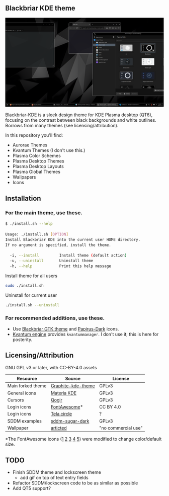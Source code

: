 ## Blackbriar KDE theme

![1](Blackbriar-preview.png)

Blackbriar-KDE is a sleek design theme for KDE Plasma desktop (QT6), focusing
on the contrast between black backgrounds and white outlines. Borrows from many
themes (see licensing/attribution).

In this repository you'll find:

- Aurorae Themes
- Kvantum Themes (I don't use this.)
- Plasma Color Schemes
- Plasma Desktop Themes
- Plasma Desktop Layouts
- Plasma Global Themes
- Wallpapers
- Icons

## Installation

### For the main theme, use these.

```sh
$ ./install.sh --help

Usage: ./install.sh [OPTION]
Install Blackbriar KDE into the current user HOME directory.
If no argument is specified, install the theme.

  -i, --install         Install theme (default action)
  -u, --uninstall       Uninstall theme
  -h, --help            Print this help message
```

Install theme for all users
```sh
sudo ./install.sh
```

Uninstall for current user
```sh
./install.sh --uninstall
```

### For recommended additions, use these.

- Use [Blackbriar GTK theme](https://github.com/swomf/Blackbriar-gtk-theme)
  and [Papirus-Dark](https://github.com/PapirusDevelopmentTeam/papirus-icon-theme) icons.
- [Kvantum engine](https://github.com/tsujan/Kvantum/tree/master/Kvantum)
  provides `kvantummanager`. I don't use it; this is here for posterity.

## Licensing/Attribution

GNU GPL v3 or later, with CC-BY-4.0 assets

| Resource          | Source               | License             |
|-------------------|----------------------|---------------------|
| Main forked theme | [Graphite-kde-theme] | GPLv3               |
| General icons     | [Materia KDE]        | GPLv3               |
| Cursors           | [Qogir]              | GPLv3               |
| Login icons       | [FontAwesome]*       | CC BY 4.0           |
| Login icons       | [Tela circle]        | ?                   |
| SDDM examples     | [sddm-sugar-dark]    | GPLv3               |
| Wallpaper         | [articted]           | "no commercial use" |

\*The FontAwesome icons ([1] [2] [3] [4] [5]) were modified to change color/default size.

[Graphite-kde-theme]: https://github.com/vinceliuice/Graphite-kde-theme
[Materia KDE]: https://github.com/PapirusDevelopmentTeam/materia-kde
[Qogir]: https://github.com/vinceliuice/Qogir-icon-theme/tree/master/src/cursors
[FontAwesome]: https://fontawesome.com/license/free
[Tela circle]: https://github.com/vinceliuice/Tela-circle-icon-theme
[1]: https://fontawesome.com/icons/power-off?f=classic&s=solid
[2]: https://fontawesome.com/icons/gear?f=classic&s=solid
[3]: https://fontawesome.com/icons/arrow-rotate-right?f=classic&s=solid
[4]: https://fontawesome.com/icons/arrow-right-to-bracket?f=classic&s=solid
[5]: https://fontawesome.com/icons/user?f=classic&s=solid
[sddm-sugar-dark]: https://github.com/MarianArlt/sddm-sugar-dark
[articted]: https://www.behance.net/gallery/10876531/FLATzero-Wallpaper-Pack

## TODO 
- Finish SDDM theme and
lockscreen theme
  - add gif on top of text entry fields
- Refactor SDDM/lockscreen code
to be as similar as possible
- Add QT5 support?